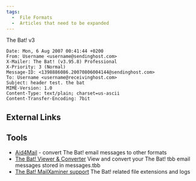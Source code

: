 ```yaml
---
tags:
  -  File Formats
  -  Articles that need to be expanded
---
```

The Bat! v3

    Date: Mon, 6 Aug 2007 00:41:44 +0200
    From: Username <username@sendinghost.com>
    X-Mailer: The Bat! (v3.95.8) Professional
    X-Priority: 3 (Normal)
    Message-ID: <1398886086.20070806004144@sendinghost.com>
    To: Username <username@receivinghost.com>
    Subject: header test. the bat
    MIME-Version: 1.0
    Content-Type: text/plain; charset=us-ascii
    Content-Transfer-Encoding: 7bit

## External Links

## Tools

- [Aid4Mail](aid4mail.md) - convert The Bat! email messages to
  other formats
- [The Bat! Viewer &
  Converter](http://www.bitrecover.com/bat-converter/) View and convert
  your The Bat! tbb email messages stored in messages.tbb
- [The Bat! MailXaminer
  support](https://www.mailxaminer.com/blog/the-bat-mailbox-forensic-analysis/)
  The Bat! related file extensions and logs

